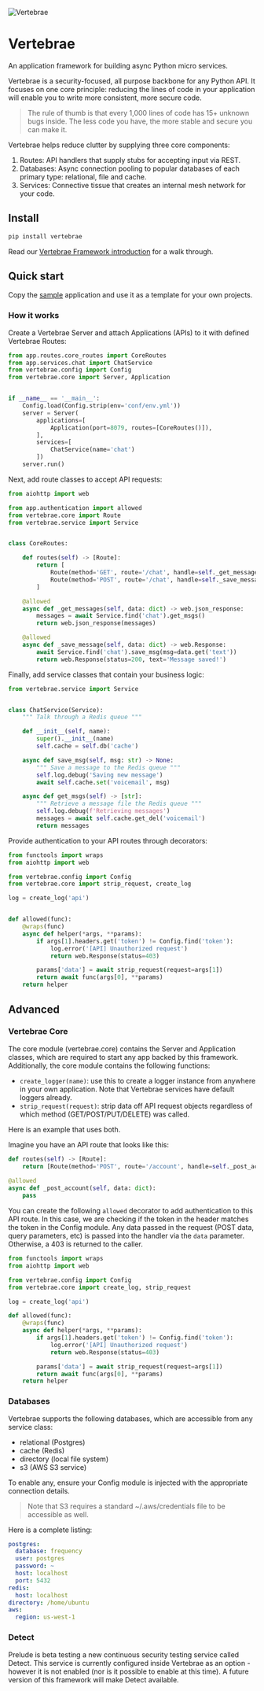 ![Vertebrae](https://user-images.githubusercontent.com/49954156/198859134-4f6d1c8f-a874-437f-bb75-2aa16e59f1f3.svg)

# Vertebrae

An application framework for building async Python micro services. 

Vertebrae is a security-focused, all purpose backbone for any Python API. It focuses on one core principle: reducing the lines of code in your application will enable you to write more consistent, more secure code.

> The rule of thumb is that every 1,000 lines of code has 15+ unknown bugs inside. The less code you have, the more stable and secure you can make it. 

Vertebrae helps reduce clutter by supplying three core components:

1. Routes: API handlers that supply stubs for accepting input via REST.
2. Databases: Async connection pooling to popular databases of each primary type: relational, file and cache.
3. Services: Connective tissue that creates an internal mesh network for your code.

## Install

```bash
pip install vertebrae
```

Read our [Vertebrae Framework introduction](https://feed.prelude.org/p/vertebrae) for a walk through.

## Quick start

Copy the [sample](sample) application and use it as a template for your own projects.

### How it works

Create a Vertebrae Server and attach Applications (APIs) to it with defined Vertebrae Routes:

```python
from app.routes.core_routes import CoreRoutes
from app.services.chat import ChatService
from vertebrae.config import Config
from vertebrae.core import Server, Application


if __name__ == '__main__':
    Config.load(Config.strip(env='conf/env.yml'))
    server = Server(
        applications=[
            Application(port=8079, routes=[CoreRoutes()]),
        ],
        services=[
            ChatService(name='chat')
        ])
    server.run()
```

Next, add route classes to accept API requests:

```python
from aiohttp import web

from app.authentication import allowed
from vertebrae.core import Route
from vertebrae.service import Service


class CoreRoutes:

    def routes(self) -> [Route]:
        return [
            Route(method='GET', route='/chat', handle=self._get_messages),
            Route(method='POST', route='/chat', handle=self._save_message),
        ]

    @allowed
    async def _get_messages(self, data: dict) -> web.json_response:
        messages = await Service.find('chat').get_msgs()
        return web.json_response(messages)

    @allowed
    async def _save_message(self, data: dict) -> web.Response:
        await Service.find('chat').save_msg(msg=data.get('text'))
        return web.Response(status=200, text='Message saved!')
```

Finally, add service classes that contain your business logic:

```python
from vertebrae.service import Service


class ChatService(Service):
    """ Talk through a Redis queue """

    def __init__(self, name):
        super().__init__(name)
        self.cache = self.db('cache')

    async def save_msg(self, msg: str) -> None:
        """ Save a message to the Redis queue """
        self.log.debug('Saving new message')
        await self.cache.set('voicemail', msg)

    async def get_msgs(self) -> [str]:
        """ Retrieve a message file the Redis queue """
        self.log.debug(f'Retrieving messages')
        messages = await self.cache.get_del('voicemail')
        return messages

```

Provide authentication to your API routes through decorators:

```python
from functools import wraps
from aiohttp import web

from vertebrae.config import Config
from vertebrae.core import strip_request, create_log

log = create_log('api')


def allowed(func):
    @wraps(func)
    async def helper(*args, **params):
        if args[1].headers.get('token') != Config.find('token'):
            log.error('[API] Unauthorized request')
            return web.Response(status=403)

        params['data'] = await strip_request(request=args[1])
        return await func(args[0], **params)
    return helper
```

## Advanced

### Vertebrae Core

The core module (vertebrae.core) contains the Server and Application classes, which are required to start any app
backed by this framework. Additionally, the core module contains the following functions:

- ```create_logger(name)```: use this to create a logger instance from anywhere in your own application. Note that Vertebrae services have default loggers already.
- ```strip_request(request)```: strip data off API request objects regardless of which method (GET/POST/PUT/DELETE) was called.

Here is an example that uses both. 

Imagine you have an API route that looks like this:

```python
def routes(self) -> [Route]:
    return [Route(method='POST', route='/account', handle=self._post_account)]
        
@allowed
async def _post_account(self, data: dict):
    pass
```

You can create the following ```allowed``` decorator to add authentication to this API route. In this case, we are checking if the token in the header 
matches the token in the Config module. Any data passed in the request (POST data, query parameters, etc) is passed into the handler via the ```data``` parameter. Otherwise, a 403 is returned to the caller.

```python
from functools import wraps
from aiohttp import web

from vertebrae.config import Config
from vertebrae.core import create_log, strip_request

log = create_log('api')

def allowed(func):
    @wraps(func)
    async def helper(*args, **params):
        if args[1].headers.get('token') != Config.find('token'):
            log.error('[API] Unauthorized request')
            return web.Response(status=403)

        params['data'] = await strip_request(request=args[1])
        return await func(args[0], **params)
    return helper
```

### Databases

Vertebrae supports the following databases, which are accessible from any service class:

- relational (Postgres)
- cache (Redis)
- directory (local file system)
- s3 (AWS S3 service)

To enable any, ensure your Config module is injected with the appropriate connection details. 

> Note that S3 requires a standard ~/.aws/credentials file to be accessible as well. 

Here is a complete listing:

```yaml
postgres:
  database: frequency
  user: postgres
  password: ~
  host: localhost
  port: 5432
redis:
  host: localhost
directory: /home/ubuntu
aws:
  region: us-west-1
```

### Detect 

Prelude is beta testing a new continuous security testing service called Detect. This service is currently configured
inside Vertebrae as an option - however it is not enabled (nor is it possible to enable at this time). A future version
of this framework will make Detect available.
